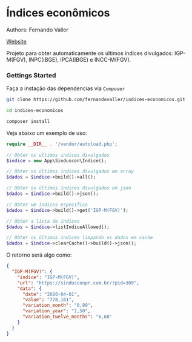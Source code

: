 # Índices econômicos

Authors: Fernando Valler

[Website](http://fernandovaller.com)

Projeto para obter automaticamente os últimos índices divulgados: IGP-M(FGV), INPC(IBGE), IPCA(IBGE) e INCC-M(FGV).

### Gettings Started

Faça a instação das dependencias via `Composer`

```bash
git clone https://github.com/fernandovaller/indices-economicos.git

cd indices-economicos

composer install
```

Veja abaixo um exemplo de uso:

```php
require __DIR__ . '/vendor/autoload.php';

// Obter os ultimos indices divulgados
$indice = new App\Sinduscon\Indice();

// Obter os últimos índices divulgados em array
$dados = $indice->build()->all();

// Obter os últimos índices divulgados em json
$dados = $indice->build()->json();

// Obter um índices especifico
$dados = $indice->build()->get('IGP-M(FGV)');

// Obter a lista de índices
$dados = $indice->listIndiceAllowed();

// Obter os últimos índices limpando os dados em cache
$dados = $indice->clearCache()->build()->json();
```
O retorno será algo como:

```json
{
  "IGP-M(FGV)": {
    "indice": "IGP-M(FGV)",
    "url": "https://sindusconpr.com.br/?pid=309",
    "data": {
      "date": "2020-04-01",
      "value": "778,101",
      "variation_month": "0,80",
      "variation_year": "2,50",
      "variation_twelve_months": "6,68"
    }
  }
}
```